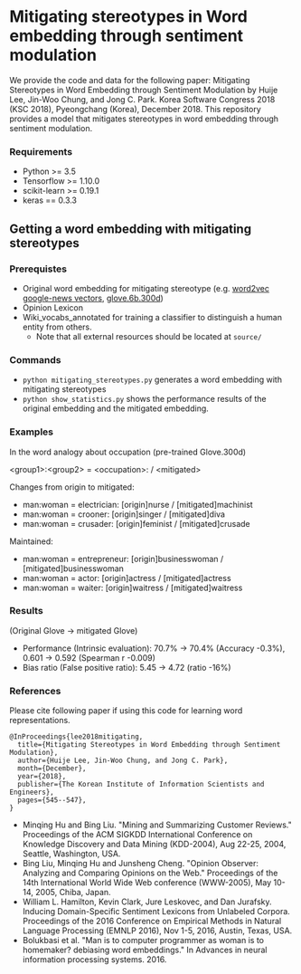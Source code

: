 Mitigating stereotypes in Word embedding through sentiment modulation
================================================
We provide the code and data for the following paper: Mitigating Stereotypes in Word Embedding through Sentiment Modulation by Huije Lee, Jin-Woo Chung, and Jong C. Park. Korea Software Congress 2018 (KSC 2018), Pyeongchang (Korea), December 2018. This repository provides a model that mitigates stereotypes in word embedding through sentiment modulation. 

### Requirements
- Python >= 3.5
- Tensorflow >= 1.10.0
- scikit-learn >=	0.19.1
- keras == 0.3.3

## Getting a word embedding with mitigating stereotypes
### Prerequistes
* Original word embedding for mitigating stereotype (e.g. [word2vec google-news vectors](https://github.com/mmihaltz/word2vec-GoogleNews-vectors), [glove.6b.300d](http://nlp.stanford.edu/data/glove.840B.300d.zip))
* Opinion Lexicon
* Wiki_vocabs_annotated for training a classifier to distinguish a human entity from others.
  - Note that all external resources should be located at ```source/```

### Commands
- ```python mitigating_stereotypes.py``` generates a word embedding with mitigating stereotypes
- ```python show_statistics.py``` shows the performance results of the original embedding and the mitigated embedding.

### Examples
In the word analogy about occupation (pre-trained Glove.300d)

\<group1>:\<group2> = \<occupation>: <origin> / \<mitigated>

Changes from origin to mitigated:
- man:woman = electrician: [origin]nurse / [mitigated]machinist
- man:woman = crooner: [origin]singer / [mitigated]diva
- man:woman = crusader: [origin]feminist / [mitigated]crusade

Maintained:
- man:woman = entrepreneur: [origin]businesswoman / [mitigated]businesswoman
- man:woman = actor: [origin]actress / [mitigated]actress
- man:woman = waiter: [origin]waitress / [mitigated]waitress


### Results
(Original Glove -> mitigated Glove)
- Performance (Intrinsic evaluation): 70.7% -> 70.4% (Accuracy -0.3%), 0.601 -> 0.592 (Spearman r -0.009)
- Bias ratio (False positive ratio): 5.45 -> 4.72 (ratio -16%)

### References

Please cite following paper if using this code for learning word representations.

```
@InProceedings{lee2018mitigating,
  title={Mitigating Stereotypes in Word Embedding through Sentiment Modulation},
  author={Huije Lee, Jin-Woo Chung, and Jong C. Park},
  month={December},
  year={2018},
  publisher={The Korean Institute of Information Scientists and Engineers},
  pages={545--547},
}
```
- Minqing Hu and Bing Liu. "Mining and Summarizing Customer Reviews." Proceedings of the ACM SIGKDD International Conference on Knowledge Discovery and Data Mining (KDD-2004), Aug 22-25, 2004, Seattle, Washington, USA.
- Bing Liu, Minqing Hu and Junsheng Cheng. "Opinion Observer: Analyzing and Comparing Opinions on the Web." Proceedings of the 14th International World Wide Web conference (WWW-2005), May 10-14, 2005, Chiba, Japan.
- William L. Hamilton, Kevin Clark, Jure Leskovec, and Dan Jurafsky. Inducing Domain-Specific Sentiment Lexicons from
Unlabeled Corpora. Proceedings of the 2016 Conference on Empirical Methods in Natural Language Processing (EMNLP 2016), Nov 1-5, 2016, Austin, Texas, USA.
- Bolukbasi et al. "Man is to computer programmer as woman is to homemaker? debiasing word embeddings." In Advances in neural information processing systems. 2016.